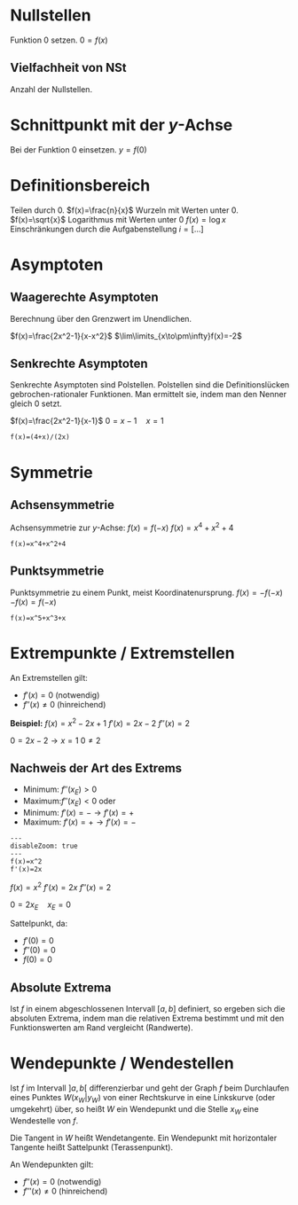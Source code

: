 # Nullstellen

Funktion $0$ setzen.
$0=f(x)$

## Vielfachheit von NSt

Anzahl der Nullstellen.

# Schnittpunkt mit der $y$-Achse

Bei der Funktion $0$ einsetzen.
$y=f(0)$

# Definitionsbereich

Teilen durch $0$.
$f(x)=\frac{n}{x}$
Wurzeln mit Werten unter $0$.
$f(x)=\sqrt{x}$
Logarithmus mit Werten unter $0$
$f(x)=\log{x}$
Einschränkungen durch die Aufgabenstellung
$i=[\dots]$

# Asymptoten

## Waagerechte Asymptoten

Berechnung über den Grenzwert im Unendlichen.

$f(x)=\frac{2x^2-1}{x-x^2}$
$\lim\limits_{x\to\pm\infty}f(x)=-2$

## Senkrechte Asymptoten

Senkrechte Asymptoten sind Polstellen. Polstellen sind die Definitionslücken gebrochen-rationaler Funktionen.
Man ermittelt sie, indem man den Nenner gleich $0$ setzt.

$f(x)=\frac{2x^2-1}{x-1}$
$0=x-1\quad x=1$

~~~functionplot
f(x)=(4+x)/(2x)
~~~

# Symmetrie

## Achsensymmetrie

Achsensymmetrie zur $y$-Achse: $f(x)=f(-x)$
$f(x)=x^4+x^2+4$

~~~functionplot
f(x)=x^4+x^2+4
~~~

## Punktsymmetrie

Punktsymmetrie zu einem Punkt, meist Koordinatenursprung.
$f(x)=-f(-x)$
$-f(x)=f(-x)$

~~~functionplot
f(x)=x^5+x^3+x
~~~

# Extrempunkte / Extremstellen

An Extremstellen gilt:
- $f'(x)=0$ (notwendig)
- $f''(x)\neq0$ (hinreichend)

**Beispiel:**
$f(x)=x^2-2x+1$
$f'(x)=2x-2$
$f''(x)=2$

$0=2x-2\to x=1$
$0\neq2$

## Nachweis der Art des Extrems

- Minimum: $f''(x_E)>0$
- Maximum:$f''(x_E)<0$
  oder
- Minimum: $f'(x)=-\to f'(x)=+$
- Maximum: $f'(x)=+\to f'(x)=-$

~~~functionplot
---
disableZoom: true
---
f(x)=x^2
f'(x)=2x
~~~

$f(x)=x^2$
$f'(x)=2x$
$f''(x)=2$

$0=2x_E\quad x_E=0$

Sattelpunkt, da:
- $f'(0)=0$
- $f''(0)=0$
- $f(0)=0$

## Absolute Extrema

Ist $f$ in einem abgeschlossenen Intervall $[a, b]$ definiert, so ergeben sich die absoluten Extrema, indem man die relativen Extrema bestimmt und mit den Funktionswerten am Rand vergleicht (Randwerte).

# Wendepunkte / Wendestellen

Ist $f$ im Intervall $]a,b[$ differenzierbar und geht der Graph $f$ beim Durchlaufen eines Punktes $W(x_W|y_W)$ von einer Rechtskurve in eine Linkskurve (oder umgekehrt) über, so heißt $W$ ein Wendepunkt und die Stelle $x_W$ eine Wendestelle von $f$.

Die Tangent in $W$ heißt Wendetangente. Ein Wendepunkt mit horizontaler Tangente heißt Sattelpunkt (Terassenpunkt).

An Wendepunkten gilt:
- $f''(x)=0$ (notwendig)
- $f'''(x)\neq0$ (hinreichend)